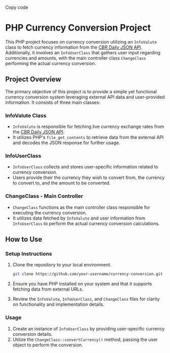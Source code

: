 Copy code
# PHP Currency Conversion Project

This PHP project focuses on currency conversion utilizing an `InfoValute` class to fetch currency information from the [CBR Daily JSON API](https://www.cbr-xml-daily.ru/daily_json.js). Additionally, it involves an `InfoUserClass` that gathers user input regarding currencies and amounts, with the main controller class `ChangeClass` performing the actual currency conversion.

## Project Overview

The primary objective of this project is to provide a simple yet functional currency conversion system leveraging external API data and user-provided information. It consists of three main classes:

### InfoValute Class

- `InfoValute` is responsible for fetching live currency exchange rates from the [CBR Daily JSON API](https://www.cbr-xml-daily.ru/daily_json.js).
- It utilizes PHP's `file_get_contents` to retrieve data from the external API and decodes the JSON response for further usage.

### InfoUserClass

- `InfoUserClass` collects and stores user-specific information related to currency conversion.
- Users provide their  the currency they wish to convert from, the currency to convert to, and the amount to be converted.

### ChangeClass - Main Controller

- `ChangeClass` functions as the main controller class responsible for executing the currency conversion.
- It utilizes data fetched by `InfoValute` and user information from `InfoUserClass` to perform the actual currency conversion calculations.

## How to Use

### Setup Instructions

1. Clone the repository to your local environment.
    ```bash
    git clone https://github.com/your-username/currency-conversion.git
    ```

2. Ensure you have PHP installed on your system and that it supports fetching data from external URLs.

3. Review the `InfoValute`, `InfoUserClass`, and `ChangeClass` files for clarity on functionality and implementation details.


### Usage

1. Create an instance of `InfoUserClass` by providing user-specific currency conversion details.
2. Utilize the `ChangeClass::convertCurrency()` method, passing the user object to perform the conversion.
